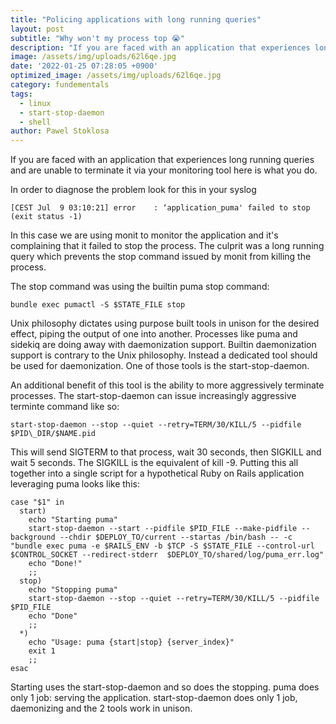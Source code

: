 ```yaml
---
title: "Policing applications with long running queries"
layout: post
subtitle: "Why won't my process top 😭"
description: "If you are faced with an application that experiences long running queries and are unable to terminate it via your monitoring tool here is what you do."
image: /assets/img/uploads/62l6qe.jpg
date: '2022-01-25 07:28:05 +0900'
optimized_image: /assets/img/uploads/62l6qe.jpg
category: fundementals
tags:
  - linux
  - start-stop-daemon
  - shell
author: Pawel Stoklosa
---
```


If you are faced with an application that experiences long running queries and are unable to terminate it via your monitoring tool here is what you do.

In order to diagnose the problem look for this in your syslog

```
[CEST Jul  9 03:10:21] error    : ‘application_puma' failed to stop (exit status -1)
```

In this case we are using monit to monitor the application and it's complaining that it failed to stop the process. The culprit was a long running query which prevents the stop command issued by monit from killing the process.

The stop command was using the builtin puma stop command:

```
bundle exec pumactl -S $STATE_FILE stop
```

Unix philosophy dictates using purpose built tools in unison for the desired effect, piping the output of one into another. Processes like puma and sidekiq are doing away with daemonization support. Builtin daemonization support is contrary to the Unix philosophy. Instead a dedicated tool should be used for daemonization. One of those tools is the start-stop-daemon.

An additional benefit of this tool is the ability to more aggressively terminate processes. The start-stop-daemon can issue increasingly aggressive terminte command like so:

```
start-stop-daemon --stop --quiet --retry=TERM/30/KILL/5 --pidfile $PID\_DIR/$NAME.pid
```

This will send SIGTERM to that process, wait 30 seconds, then SIGKILL and wait 5 seconds. The SIGKILL is the equivalent of kill -9.
Putting this all together into a single script for a hypothetical Ruby on Rails application leveraging puma looks like this:

```
case "$1" in
  start)
    echo "Starting puma"
    start-stop-daemon --start --pidfile $PID_FILE --make-pidfile --background --chdir $DEPLOY_TO/current --startas /bin/bash -- -c "bundle exec puma -e $RAILS_ENV -b $TCP -S $STATE_FILE --control-url $CONTROL_SOCKET --redirect-stderr  $DEPLOY_TO/shared/log/puma_err.log"
    echo "Done!"
    ;;
  stop)
    echo "Stopping puma"
    start-stop-daemon --stop --quiet --retry=TERM/30/KILL/5 --pidfile $PID_FILE
    echo "Done"
    ;;
  *)
    echo "Usage: puma {start|stop} {server_index}"
    exit 1
    ;;
esac
```

Starting uses the start-stop-daemon and so does the stopping. puma does only 1 job: serving the application. start-stop-daemon does only 1 job, daemonizing and the 2 tools work in unison.
